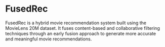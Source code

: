# FusedRec
FusedRec is a hybrid movie recommendation system built using the MovieLens 20M dataset. It fuses content-based and collaborative filtering techniques through an early fusion approach to generate more accurate and meaningful movie recommendations.
